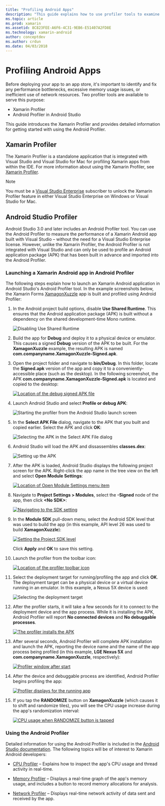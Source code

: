 ```yaml
---
title: "Profiling Android Apps"
description: "This guide explains how to use profiler tools to examine the performance and memory usage of an Android app."
ms.topic: article
ms.prod: xamarin
ms.assetid: 8C823FEE-A6F6-4C31-9EB6-E51407A2FD8E
ms.technology: xamarin-android
author: conceptdev
ms.author: crdun
ms.date: 04/03/2018
---
```

 
# Profiling Android Apps

Before deploying your app to an app store, it's important to identify
and fix any performance bottlenecks, excessive memory usage issues, or
inefficient use of network resources. Two profiler tools are available
to serve this purpose:

-  Xamarin Profiler 
-  Android Profiler in Android Studio

This guide introduces the Xamarin Profiler and provides detailed
information for getting started with using the Android Profiler.

 
## Xamarin Profiler

The Xamarin Profiler is a standalone application that is integrated
with Visual Studio and Visual Studio for Mac for profiling Xamarin apps
from within the IDE. For more information about using the Xamarin
Profiler, see [Xamarin Profiler](~/tools/profiler/index.md).

> [!NOTE]
> You must be a [Visual Studio Enterprise](https://visualstudio.microsoft.com/vs/compare/) 
> subscriber to unlock the Xamarin Profiler feature in either Visual Studio Enterprise 
> on Windows or Visual Studio for Mac.
 
## Android Studio Profiler

Android Studio 3.0 and later includes an Android Profiler tool. You can 
use the Android Profiler to measure the performance of a Xamarin Android
app built with Visual Studio &ndash; without the need for a Visual 
Studio Enterprise license. However, unlike the Xamarin Profiler, the
Android Profiler is not integrated with Visual Studio and can only be
used to profile an Android application package (APK) that has been built
in advance and imported into the Android Profiler.

### Launching a Xamarin Android app in Android Profiler

The following steps explain how to launch an Xamarin Android
application in Android Studio's Android Profiler tool. In the example
screenshots below, the Xamarin Forms
[XamagonXuzzle](https://developer.xamarin.com/samples/mobile/LivePlayer/XamagonXuzzleLP/)
app is built and profiled using Android Profiler:

1.  In the Android project build options, disable **Use Shared
    Runtime**. This ensures that the Android application package (APK)
    is built without a dependency on the shared development-time Mono
    runtime.

    ![Disabling Use Shared Runtime](profiling-images/vswin/01-turn-off-shared-runtime.png)

2.  Build the app for **Debug** and deploy it to a physical device or
    emulator. This causes a signed **Debug** version of the APK to be built.
    For the **XamagonXuzzle** example, the resulting APK is named
    **com.companyname.XamagonXuzzle-Signed.apk**.

3.  Open the project folder and navigate to **bin/Debug**. In this
    folder, locate the **Signed.apk** version of the app and copy it
    to a conveniently-accessible place (such as the desktop). In the following
    screenshot, the APK **com.companyname.XamagonXuzzle-Signed.apk** is located
    and copied to the desktop:

    [![Location of the debug signed APK file](profiling-images/vswin/02-locating-the-debug-apk-sml.png)](profiling-images/vswin/02-locating-the-debug-apk.png#lightbox)

4.  Launch Android Studio and select **Profile or debug APK**:

    ![Starting the profiler from the Android Studio launch screen](profiling-images/vswin/03-android-studio.png)

5.  In the **Select APK File** dialog, navigate to the APK that you
    built and copied earlier. Select the APK and click **OK**: 
    
    ![Selecting the APK in the Select APK File dialog](profiling-images/vswin/04-select-apk-dialog.png)

6.  Android Studio will load the APK and dissassembles **classes.dex**:

    ![Setting up the APK](profiling-images/vswin/05-setting-up-the-apk.png)

7.  After the APK is loaded, Android Studio displays the following
    project screen for the APK. Right-click the app name in the tree
    view on the left and select **Open Module Settings**:

    [![Location of Open Module Settings menu item](profiling-images/vswin/06-open-module-settings-sml.png)](profiling-images/vswin/06-open-module-settings.png#lightbox)

8.  Navigate to **Project Settings > Modules**, select the **-Signed** node
    of the app, then click **&lt;No SDK&gt;**:

    [![Navigating to the SDK setting](profiling-images/vswin/07-project-settings-modules-sml.png)](profiling-images/vswin/07-project-settings-modules.png#lightbox)

9.  In the **Module SDK** pull-down menu, select the Android SDK level
    that was used to build the app (in this example, API level 26 was
    used to build **XamagonXuzzle**):

    [![Setting the Project SDK level](profiling-images/vswin/08-project-sdk-level-sml.png)](profiling-images/vswin/08-project-sdk-level.png#lightbox)

    Click **Apply** and **OK** to save this setting.

10. Launch the profiler from the toolbar icon:

    [![Location of the profiler toolbar icon](profiling-images/vswin/09-launch-profiler-sml.png)](profiling-images/vswin/09-launch-profiler.png#lightbox)

11. Select the deployment target for running/profiling the app and
    click **OK**. The deployment target can be a physical device or a virtual device
    running in an emulator. In this example, a Nexus 5X device is used:

    ![Selecting the deployment target](profiling-images/vswin/10-select-deployment-target.png)

12. After the profiler starts, it will take a few seconds for it to
    connect to the deployment device and the app process. While it is
    installing the APK, Android Profiler will report **No connected
    devices** and **No debuggable processes**.

    [![The profiler installs the APK](profiling-images/vswin/11-no-connected-devices-sml.png)](profiling-images/vswin/11-no-connected-devices.png#lightbox)

13. After several seconds, Android Profiler will complete APK
    installation and launch the APK, reporting the device name and the
    name of the app process being profiled (in this example, **LGE
    Nexus 5X** and **com.companyname.XamagonXuzzle**, respectively):

    [![Profiler window after start](profiling-images/vswin/12-profiler-starts-sml.png)](profiling-images/vswin/12-profiler-starts.png#lightbox)

14. After the device and debuggable process are identified, Android
    Profiler begins profiling the app:

    [![Profiler displays for the running app](profiling-images/vswin/13-profiler-running-sml.png)](profiling-images/vswin/13-profiler-running.png#lightbox)

15. If you tap the **RANDOMIZE** button on **XamagonXuzzle** (which
    causes it to shift and randomize tiles), you will see the CPU usage
    increase during the app's randomization interval:

    [![CPU usage when RANDOMIZE button is tapped](profiling-images/vswin/14-tap-randomize-sml.png)](profiling-images/vswin/14-tap-randomize.png#lightbox)


### Using the Android Profiler

Detailed information for using the Android Profiler is included in 
the [Android Studio documentation](https://developer.android.com/studio/profile/android-profiler.html).
The following topics will be of interest to Xamarin Android developers:

-   [CPU Profiler](https://developer.android.com/studio/profile/cpu-profiler.html)
    &ndash; Explains how to inspect the app's CPU usage and thread activity in real-time.

-   [Memory Profiler](https://developer.android.com/studio/profile/memory-profiler.html)
    &ndash; Displays a real-time graph of the app's memory usage, and
    includes a button to record memory allocations for analysis.

-   [Network Profiler](https://developer.android.com/studio/profile/network-profiler.html)
    &ndash; Displays real-time network activity of data sent and
    received by the app.

